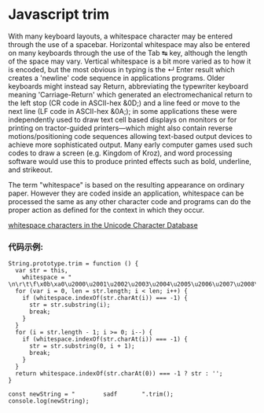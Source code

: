 # Javascript trim

With many keyboard layouts, a whitespace character may be entered through the use of a spacebar. Horizontal whitespace may also be entered on many keyboards through the use of the Tab ↹ key, although the length of the space may vary. Vertical whitespace is a bit more varied as to how it is encoded, but the most obvious in typing is the ↵ Enter result which creates a 'newline' code sequence in applications programs. Older keyboards might instead say Return, abbreviating the typewriter keyboard meaning 'Carriage-Return' which generated an electromechanical return to the left stop (CR code in ASCII-hex &0D;) and a line feed or move to the next line (LF code in ASCII-hex &0A;); in some applications these were independently used to draw text cell based displays on monitors or for printing on tractor-guided printers—which might also contain reverse motions/positioning code sequences allowing text-based output devices to achieve more sophisticated output. Many early computer games used such codes to draw a screen (e.g. Kingdom of Kroz), and word processing software would use this to produce printed effects such as bold, underline, and strikeout.

The term "whitespace" is based on the resulting appearance on ordinary paper. However they are coded inside an application, whitespace can be processed the same as any other character code and programs can do the proper action as defined for the context in which they occur.

[whitespace characters in the Unicode Character Database](https://en.wikipedia.org/wiki/Whitespace_character)

### 代码示例:

```
String.prototype.trim = function () {
  var str = this,
    whitespace = " \n\r\t\f\x0b\xa0\u2000\u2001\u2002\u2003\u2004\u2005\u2006\u2007\u2008\u2009\u200a\u200b\u2028\u2029\u3000";
  for (var i = 0, len = str.length; i < len; i++) {
    if (whitespace.indexOf(str.charAt(i)) === -1) {
      str = str.substring(i);
      break;
    }
  }
  for (i = str.length - 1; i >= 0; i--) {
    if (whitespace.indexOf(str.charAt(i)) === -1) {
      str = str.substring(0, i + 1);
      break;
    }
  }
  return whitespace.indexOf(str.charAt(0)) === -1 ? str : '';
}

const newString = "        sadf       ".trim();
console.log(newString);
```
